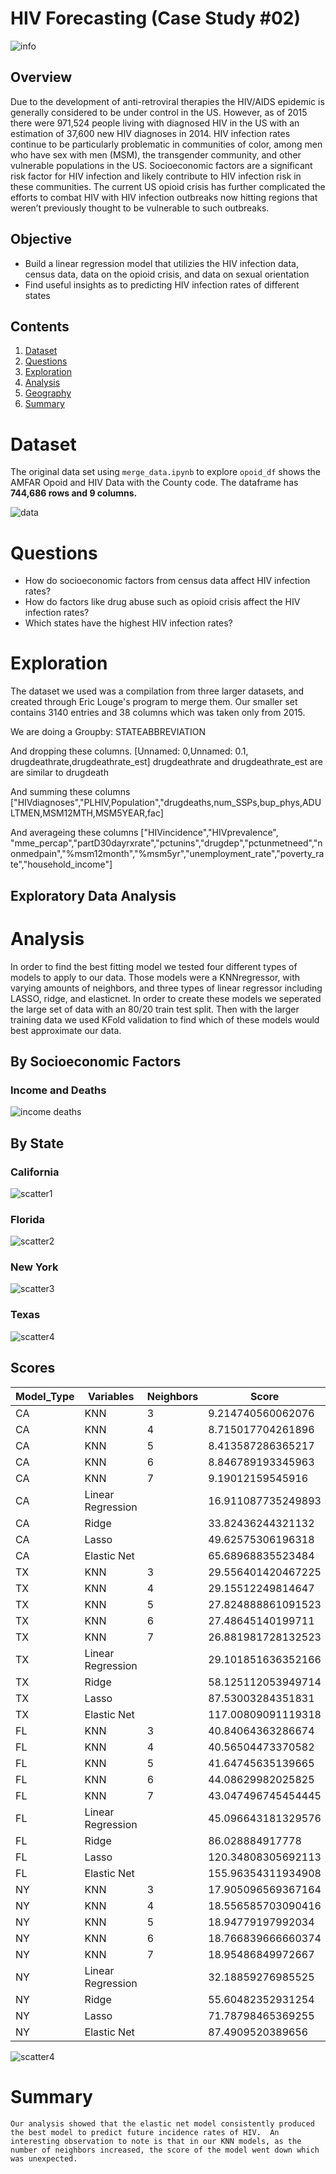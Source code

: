 # HIV Forecasting (Case Study #02)

![info](forecast_HIV_infections/image/hiv_intro.jpeg)

## Overview

Due to the development of anti-retroviral therapies the HIV/AIDS epidemic is generally considered to be under control in the US. However, as of 2015 there were 971,524 people living with diagnosed HIV in the US with an estimation of 37,600 new HIV diagnoses in 2014. HIV infection rates continue to be particularly problematic in communities of color, among men who have sex with men (MSM), the transgender community, and other vulnerable populations in the US. Socioeconomic factors are a significant risk factor for HIV infection and likely contribute to HIV infection risk in these communities. The current US opioid crisis has further complicated the efforts to combat HIV with HIV infection outbreaks now hitting regions that weren’t previously thought to be vulnerable to such outbreaks.

## Objective

- Build a linear regression model that utilizies the HIV infection data, census data, data on the opioid crisis, and data on sexual orientation
- Find useful insights as to predicting HIV infection rates of different states

## Contents

1. [Dataset](#Dataset)
2. [Questions](#Questions)
3. [Exploration](#Exploration)
4. [Analysis](#Analysis)
5. [Geography](#Geography)
6. [Summary](#Summary)

# Dataset

The original data set using `merge_data.ipynb` to explore `opoid_df` shows the AMFAR Opoid and HIV Data with the County code. The dataframe has **744,686 rows and 9 columns.**

![data](forecast_HIV_infections/image/clean_data.png)

# Questions

- How do socioeconomic factors from census data affect HIV infection rates?
- How do factors like drug abuse such as opioid crisis affect the HIV infection rates?
- Which states have the highest HIV infection rates?

# Exploration

The dataset we used was a compilation from three larger datasets, and created through Eric Louge's program to merge them. Our smaller set contains 3140 entries and 38 columns which was taken only from 2015. 

We are doing a Groupby: STATEABBREVIATION

And dropping these columns. [Unnamed: 0,Unnamed: 0.1, drugdeathrate,drugdeathrate_est]
drugdeathrate and drugdeathrate_est are are similar to drugdeath

And summing these columns ["HIVdiagnoses","PLHIV,Population","drugdeaths,num_SSPs,bup_phys,ADULTMEN,MSM12MTH,MSM5YEAR,fac]

And averageing these columns ["HIVincidence","HIVprevalence", "mme_percap","partD30dayrxrate","pctunins","drugdep","pctunmetneed","nonmedpain","%msm12month","%msm5yr","unemployment_rate","poverty_rate","household_income"]

## Exploratory Data Analysis

# Analysis
In order to find the best fitting model we tested four different types of models to apply to our data. Those models were a KNNregressor, with varying amounts of neighbors, and three types of linear regressor including LASSO, ridge, and elasticnet. In order to create these models we seperated the large set of data with an 80/20 train test split. Then with the larger training data we used KFold validation to find which of these models would best approximate our data.  

## By Socioeconomic Factors
### Income and Deaths
![income deaths](forecast_HIV_infections/image/plot/income_deaths.png)

## By State

### California

![scatter1](forecast_HIV_infections/image/scatters/CA.png)


### Florida

![scatter2](forecast_HIV_infections/image/scatters/FL.png)

### New York

![scatter3](forecast_HIV_infections/image/scatters/NY.png)

### Texas

![scatter4](forecast_HIV_infections/image/scatters/CA.png)



## Scores
|Model_Type|Variables        |Neighbors|Score            |
|----------|-----------------|-----|------------------|
|CA        |KNN              |3    |9.214740560062076 |
|CA        |KNN              |4    |8.715017704261896 |
|CA        |KNN              |5    |8.413587286365217 |
|CA        |KNN              |6    |8.846789193345963 |
|CA        |KNN              |7    |9.19012159545916  |
|CA        |Linear Regression|     |16.911087735249893|
|CA        |Ridge            |     |33.82436244321132 |
|CA        |Lasso            |     |49.62575306196318 |
|CA        |Elastic Net      |     |65.68968835523484 |
|TX        |KNN              |3    |29.556401420467225|
|TX        |KNN              |4    |29.15512249814647 |
|TX        |KNN              |5    |27.824888861091523|
|TX        |KNN              |6    |27.48645140199711 |
|TX        |KNN              |7    |26.881981728132523|
|TX        |Linear Regression|     |29.101851636352166|
|TX        |Ridge            |     |58.125112053949714|
|TX        |Lasso            |     |87.53003284351831 |
|TX        |Elastic Net      |     |117.00809091119318|
|FL        |KNN              |3    |40.84064363286674 |
|FL        |KNN              |4    |40.56504473370582 |
|FL        |KNN              |5    |41.64745635139665 |
|FL        |KNN              |6    |44.08629982025825 |
|FL        |KNN              |7    |43.047496745454445|
|FL        |Linear Regression|     |45.096643181329576|
|FL        |Ridge            |     |86.028884917778   |
|FL        |Lasso            |     |120.34808305692113|
|FL        |Elastic Net      |     |155.96354311934908|
|NY        |KNN              |3    |17.905096569367164|
|NY        |KNN              |4    |18.556585703090416|
|NY        |KNN              |5    |18.94779197992034 |
|NY        |KNN              |6    |18.766839666660374|
|NY        |KNN              |7    |18.95486849972667 |
|NY        |Linear Regression|     |32.18859276985525 |
|NY        |Ridge            |     |55.60482352931254 |
|NY        |Lasso            |     |71.78798465369255 |
|NY        |Elastic Net      |     |87.4909520389656  |

![scatter4](forecast_HIV_infections/image/our_models.png)

# Summary
    Our analysis showed that the elastic net model consistently produced the best model to predict future incidence rates of HIV.  An interesting observation to note is that in our KNN models, as the number of neighbors increased, the score of the model went down which was unexpected.  


